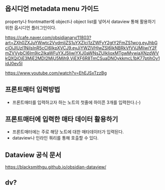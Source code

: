 ## 옵시디언 metadata menu 가이드

property나 frontmatter에 object나 object list를 넣어서 dataview 통해 활용하기 위한 옵시디언 플러그인이다.


https://cafe.naver.com/obsidianary/11803?art=ZXh0ZXJuYWwtc2VydmljZS1uYXZlci1zZWFyY2gtY2FmZS1wcg.eyJhbGciOiJIUzI1NiIsInR5cCI6IkpXVCJ9.eyJjYWZlVHlwZSI6IkNBRkVfVVJMIiwiY2FmZVVybCI6Im9ic2lkaWFuYXJ5IiwiYXJ0aWNsZUlkIjoxMTgwMywiaXNzdWVkQXQiOjE3MjE2MDI2MjU5Mjh9.VjEXF6R8TmCSuaDNOykkmcL1bK77ptihOy1idJ0ev5I


https://www.youtube.com/watch?v=EhEJSxTzzBg

## 프론트매터 입력방법

- 프론트매터를 입력하고자 하는 노트의 첫줄에 하이픈 3개를 입력한다.(-)

## 프론트매터에 입력한 매타 데이터 활용하기

- 프론트매터에는 주로 해당 노트에 대한 매타데이터가 입력된다.
- dataview나 인라인 쿼리를 통해 호출할 수 있다.

## Dataview 공식 문서

https://blacksmithgu.github.io/obsidian-dataview/


## dv?
